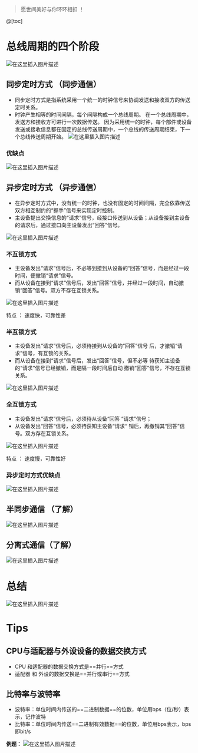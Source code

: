 ﻿> 愿世间美好与你环环相扣 ！

@[toc]
# 总线周期的四个阶段
![在这里插入图片描述](https://img-blog.csdnimg.cn/20210530173624371.png?x-oss-process=image/watermark,type_ZmFuZ3poZW5naGVpdGk,shadow_10,text_aHR0cHM6Ly9ibG9nLmNzZG4ubmV0L1F1YW50dW1Zb3U=,size_16,color_FFFFFF,t_70)
## 同步定时方式 （同步通信）
- 同步定时方式是指系统采用一个统一的时钟信号来协调发送和接收双方的传送定时关系。
- 时钟产生相等的时间间隔，每个间隔构成一个总线周期。
在一个总线周期中，发送方和接收方可进行一次数据传送。
因为采用统一的时钟，每个部件或设备发送或接收信息都在固定的总线传送周期中，一个总线的传送周期结束，下一个总线传送周期开始。
![在这里插入图片描述](https://img-blog.csdnimg.cn/20210530174627564.png?x-oss-process=image/watermark,type_ZmFuZ3poZW5naGVpdGk,shadow_10,text_aHR0cHM6Ly9ibG9nLmNzZG4ubmV0L1F1YW50dW1Zb3U=,size_16,color_FFFFFF,t_70)
### 优缺点
![在这里插入图片描述](https://img-blog.csdnimg.cn/20210530175200347.png?x-oss-process=image/watermark,type_ZmFuZ3poZW5naGVpdGk,shadow_10,text_aHR0cHM6Ly9ibG9nLmNzZG4ubmV0L1F1YW50dW1Zb3U=,size_16,color_FFFFFF,t_70)

## 异步定时方式 （异步通信）
- 在异步定时方式中，没有统一的时钟，也没有固定的时间间隔，完全依靠传送双方相互制约的“握手”信号来实现定时控制。
- 主设备提出交换信息的“请求”信号，经接口传送到从设备；从设备接到主设备的请求后，通过接口向主设备发出“回答”信号。

![在这里插入图片描述](https://img-blog.csdnimg.cn/20210530185900830.png)
### 不互锁方式
- 主设备发出“请求”信号后，不必等到接到从设备的“回答”信号，而是经过一段时间，便撤销“请求”信号。
- 而从设备在接到“请求”信号后，发出“回答”信号，并经过一段时间，自动撤销“回答”信号。双方不存在互锁关系。

![在这里插入图片描述](https://img-blog.csdnimg.cn/20210602103447372.png?x-oss-process=image/watermark,type_ZmFuZ3poZW5naGVpdGk,shadow_10,text_aHR0cHM6Ly9ibG9nLmNzZG4ubmV0L1F1YW50dW1Zb3U=,size_16,color_FFFFFF,t_70)

特点 ： 速度快，可靠性差
### 半互锁方式
- 主设备发出“请求”信号后，必须待接到从设备的“回答”信号
后，才撤销“请求”信号，有互锁的关系。
- 而从设备在接到“请求”信号后，发出“回答”信号，但不必等
待获知主设备的“请求”信号已经撤销，而是隔一段时间后自动
撤销“回答”信号，不存在互锁关系。

![在这里插入图片描述](https://img-blog.csdnimg.cn/20210602103711843.png?x-oss-process=image/watermark,type_ZmFuZ3poZW5naGVpdGk,shadow_10,text_aHR0cHM6Ly9ibG9nLmNzZG4ubmV0L1F1YW50dW1Zb3U=,size_16,color_FFFFFF,t_70)


### 全互锁方式
- 主设备发出“请求”信号后，必须待从设备“回答
“请求”信号；
- 从设备发出“回答”信号，必须待获知主设备“请求“
销后，再撤销其“回答”信号。双方存在互锁关系。

![在这里插入图片描述](https://img-blog.csdnimg.cn/20210602104005428.png?x-oss-process=image/watermark,type_ZmFuZ3poZW5naGVpdGk,shadow_10,text_aHR0cHM6Ly9ibG9nLmNzZG4ubmV0L1F1YW50dW1Zb3U=,size_16,color_FFFFFF,t_70)

特点 ： 速度慢，可靠性好
### 异步定时方式优缺点
![在这里插入图片描述](https://img-blog.csdnimg.cn/20210602104407304.png)
## 半同步通信 （了解）
![在这里插入图片描述](https://img-blog.csdnimg.cn/20210602110044449.png?x-oss-process=image/watermark,type_ZmFuZ3poZW5naGVpdGk,shadow_10,text_aHR0cHM6Ly9ibG9nLmNzZG4ubmV0L1F1YW50dW1Zb3U=,size_16,color_FFFFFF,t_70)

## 分离式通信（了解）
![在这里插入图片描述](https://img-blog.csdnimg.cn/20210602110615617.png?x-oss-process=image/watermark,type_ZmFuZ3poZW5naGVpdGk,shadow_10,text_aHR0cHM6Ly9ibG9nLmNzZG4ubmV0L1F1YW50dW1Zb3U=,size_16,color_FFFFFF,t_70)
# 总结
![在这里插入图片描述](https://img-blog.csdnimg.cn/20210602110725592.png?x-oss-process=image/watermark,type_ZmFuZ3poZW5naGVpdGk,shadow_10,text_aHR0cHM6Ly9ibG9nLmNzZG4ubmV0L1F1YW50dW1Zb3U=,size_16,color_FFFFFF,t_70)


# Tips
## CPU与适配器与外设设备的数据交换方式
- CPU 和适配器的数据交换方式是==并行==方式
- 适配器 和 外设的数据交换是==并行或串行==方式

## 比特率与波特率
- 波特率：单位时间内传送的==二进制数据==的位数，单位用bps（位/秒）表示，记作波特
- 比特率：单位时间内传送==二进制有效数据==的位数，单位用bps表示，bps即bit/s

**例题：**
![在这里插入图片描述](https://img-blog.csdnimg.cn/20210602105054969.png?x-oss-process=image/watermark,type_ZmFuZ3poZW5naGVpdGk,shadow_10,text_aHR0cHM6Ly9ibG9nLmNzZG4ubmV0L1F1YW50dW1Zb3U=,size_16,color_FFFFFF,t_70)


